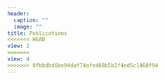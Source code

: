 ```yaml
---
header:
  caption: ""
  image: ""
title: Publications
<<<<<<< HEAD
view: 2
=======
view: 4
>>>>>>> 8fbbdbd6be94daf74afe408b5b1f4ed5c1468f94
---
```

